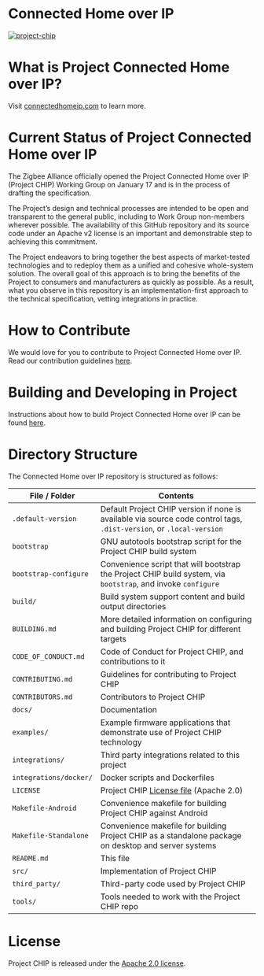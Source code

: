 # Connected Home over IP

[![project-chip](https://circleci.com/gh/project-chip/connectedhomeip.svg?style=shield&circle-token=7318eddc58468689cd2ae9c5c82fe8dcf24902f6)](https://app.circleci.com/pipelines/github/project-chip/connectedhomeip?branch=master)

# What is Project Connected Home over IP?

Visit [connectedhomeip.com](https://connectedhomeip.com) to learn more.

# Current Status of Project Connected Home over IP

The Zigbee Alliance officially opened the Project Connected Home over IP
(Project CHIP) Working Group on January 17 and is in the process of drafting the
specification.

The Project’s design and technical processes are intended to be open and
transparent to the general public, including to Work Group non-members wherever
possible. The availability of this GitHub repository and its source code under
an Apache v2 license is an important and demonstrable step to achieving this
commitment.

The Project endeavors to bring together the best aspects of market-tested
technologies and to redeploy them as a unified and cohesive whole-system
solution. The overall goal of this approach is to bring the benefits of the
Project to consumers and manufacturers as quickly as possible. As a result, what
you observe in this repository is an implementation-first approach to the
technical specification, vetting integrations in practice.

# How to Contribute

We would love for you to contribute to Project Connected Home over IP. Read our
contribution guidelines
[here](https://github.com/project-chip/connectedhomeip/blob/master/CONTRIBUTING.md).

# Building and Developing in Project

Instructions about how to build Project Connected Home over IP can be found
[here](./docs/README.md#building-and-developing).

# Directory Structure

The Connected Home over IP repository is structured as follows:

| File / Folder          | Contents                                                                                                             |
| ---------------------- | -------------------------------------------------------------------------------------------------------------------- |
| `.default-version`     | Default Project CHIP version if none is available via source code control tags, `.dist-version`, or `.local-version` |
| `bootstrap`            | GNU autotools bootstrap script for the Project CHIP build system                                                     |
| `bootstrap-configure`  | Convenience script that will bootstrap the Project CHIP build system, via `bootstrap`, and invoke `configure`        |
| `build/`               | Build system support content and build output directories                                                            |
| `BUILDING.md`          | More detailed information on configuring and building Project CHIP for different targets                             |
| `CODE_OF_CONDUCT.md`   | Code of Conduct for Project CHIP, and contributions to it                                                            |
| `CONTRIBUTING.md`      | Guidelines for contributing to Project CHIP                                                                          |
| `CONTRIBUTORS.md`      | Contributors to Project CHIP                                                                                         |
| `docs/`                | Documentation                                                                                                        |
| `examples/`            | Example firmware applications that demonstrate use of Project CHIP technology                                        |
| `integrations/`        | Third party integrations related to this project                                                                     |
| `integrations/docker/` | Docker scripts and Dockerfiles                                                                                       |
| `LICENSE`              | Project CHIP [License file](./LICENSE) (Apache 2.0)                                                                  |
| `Makefile-Android`     | Convenience makefile for building Project CHIP against Android                                                       |
| `Makefile-Standalone`  | Convenience makefile for building Project CHIP as a standalone package on desktop and server systems                 |
| `README.md`            | This file                                                                                                            |
| `src/`                 | Implementation of Project CHIP                                                                                       |
| `third_party/`         | Third-party code used by Project CHIP                                                                                |
| `tools/`               | Tools needed to work with the Project CHIP repo                                                                      |

# License

Project CHIP is released under the [Apache 2.0 license](./LICENSE).
